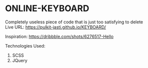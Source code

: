 # ONLINE-KEYBOARD

Completely useless piece of code that is just too satisfying to delete   
Live URL: https://pulkit-jasti.github.io/KEYBOARD/


Inspiration: https://dribbble.com/shots/6276517-Hello

Technologies Used:
1. SCSS
2. JQuery
